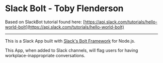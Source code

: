 # Slack Bolt - Toby Flenderson

Based on SlackBot tutorial found here:
[https://api.slack.com/tutorials/hello-world-bolt](https://api.slack.com/tutorials/hello-world-bolt)


---

This is a Slack App built with [Slack's Bolt Framework](https://slack.dev/bolt-js/tutorial/getting-started) for Node.js.

This App, when added to Slack channels, will flag users for having workplace-inappropriate conversations.